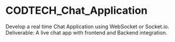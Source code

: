 # CODTECH_Chat_Application
Develop a real time Chat Application using WebSocket or Socket.io. Deliverable: A live chat app with frontend and Backend integration.
